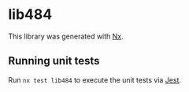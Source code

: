 # lib484

This library was generated with [Nx](https://nx.dev).


## Running unit tests

Run `nx test lib484` to execute the unit tests via [Jest](https://jestjs.io).



